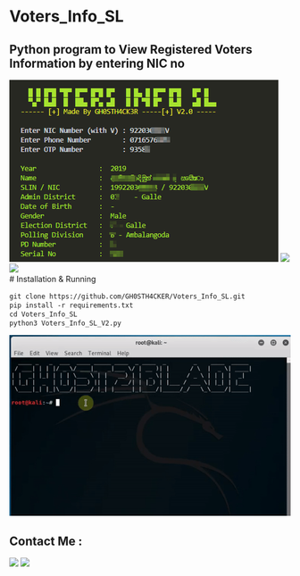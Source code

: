 # Voters_Info_SL

<h2>Python program to View Registered Voters Information by entering NIC no </h2>

<img src="https://github.com/GH0STH4CKER/Voters_Info_SL/blob/main/screenshot[vinfo].png">

<img src='https://img.shields.io/badge/Run-Failing-red' >
<img src='https://img.shields.io/badge/Reason-Cannot Bypass Recaptcha-yellow' >
<br>
# Installation & Running

```
git clone https://github.com/GH0STH4CKER/Voters_Info_SL.git
pip install -r requirements.txt
cd Voters_Info_SL
python3 Voters_Info_SL_V2.py
```

<img src="https://github.com/GH0STH4CKER/Voters_Info_SL/blob/main/Installation.gif" >

<h2>Contact Me :</h2>
<a href="https://t.me/Dimuth92"><img src="https://i.ibb.co/kX24Ry5/telegramiconpng.png" width="50" ></a>
<a href="https://m.me/dimuth92"><img src="https://i.ibb.co/TM4zKgT/messengericon2.png" width="50"></a>
